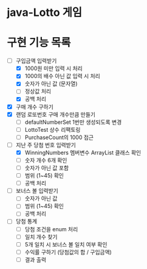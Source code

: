 # java-Lotto 게임

# 구현 기능 목록

- [ ] 구입금액 입력받기
    - [x] 1000원 미만 입력 시 처리
    - [x] 1000의 배수 아닌 값 입력 시 처리
    - [x] 숫자가 아닌 값 (문자열)
    - [ ] 정상값 처리
    - [x] 공백 처리
- [x] 구매 개수 구하기
- [x] 랜덤 로또번호 구매 개수만큼 만들기
    - [ ] defaultNumberSet 1번만 생성되도록 변경
    - [ ] LottoTest 상수 리팩토링
    - [ ] PurchaseCount의 1000 접근
- [ ] 지난 주 당첨 번호 입력받기
    - [x] WinningNumbers 멤버변수 ArrayList 클래스 확인
    - [ ] 숫자 개수 6개 확인
    - [ ] 숫자가 아닌 값 포함
    - [ ] 범위 (1~45) 확인
    - [ ] 공백 처리
- [ ] 보너스 볼 입력받기
    - [ ] 숫자가 아닌 값
    - [ ] 범위 (1~45) 확인
    - [ ] 공백 처리
- [ ] 당첨 통계
    - [ ] 당첨 조건을 enum 처리
    - [ ] 일치 개수 찾기
    - [ ] 5개 일치 시 보너스 볼 일치 여부 확인
    - [ ] 수익률 구하기 (당첨값의 합 / 구입금액)
    - [ ] 결과 출력